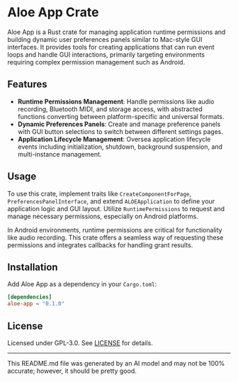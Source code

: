 # Aloe App Crate

Aloe App is a Rust crate for managing application runtime permissions and building dynamic user preferences panels similar to Mac-style GUI interfaces. It provides tools for creating applications that can run event loops and handle GUI interactions, primarily targeting environments requiring complex permission management such as Android.

## Features

- **Runtime Permissions Management**: Handle permissions like audio recording, Bluetooth MIDI, and storage access, with abstracted functions converting between platform-specific and universal formats.
- **Dynamic Preferences Panels**: Create and manage preference panels with GUI button selections to switch between different settings pages.
- **Application Lifecycle Management**: Oversea application lifecycle events including initialization, shutdown, background suspension, and multi-instance management.

## Usage

To use this crate, implement traits like `CreateComponentForPage`, `PreferencesPanelInterface`, and extend `ALOEApplication` to define your application logic and GUI layout. Utilize `RuntimePermissions` to request and manage necessary permissions, especially on Android platforms.

In Android environments, runtime permissions are critical for functionality like audio recording. This crate offers a seamless way of requesting these permissions and integrates callbacks for handling grant results.

## Installation

Add Aloe App as a dependency in your `Cargo.toml`:

```toml
[dependencies]
aloe-app = "0.1.0"
```

## License

Licensed under GPL-3.0. See [LICENSE](https://github.com/klebs6/aloe-rs/blob/main/LICENSE) for details.

***
This README.md file was generated by an AI model and may not be 100% accurate; however, it should be pretty good.